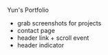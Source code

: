 Yun's Portfolio

- grab screenshots for projects
- contact page
- header link + scroll event
- header indicator
